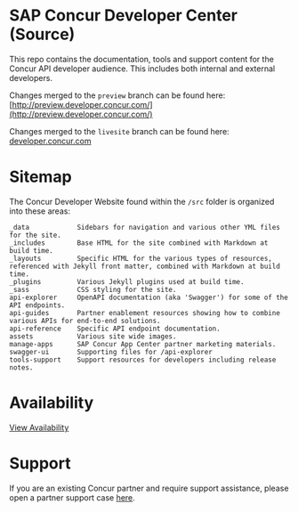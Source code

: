 
# SAP Concur Developer Center (Source)

This repo contains the documentation, tools and support content for the Concur API developer audience. This includes both internal and external developers.  

Changes merged to the `preview` branch can be found here: [http://preview.developer.concur.com/](http://preview.developer.concur.com/)

Changes merged to the `livesite` branch can be found here: [developer.concur.com](https://developer.concur.com/)

# Sitemap

The Concur Developer Website found within the `/src` folder is organized into these areas:

```
_data            Sidebars for navigation and various other YML files for the site.
_includes        Base HTML for the site combined with Markdown at build time.
_layouts         Specific HTML for the various types of resources, referenced with Jekyll front matter, combined with Markdown at build time.
_plugins         Various Jekyll plugins used at build time.
_sass            CSS styling for the site.
api-explorer     OpenAPI documentation (aka 'Swagger') for some of the API endpoints.
api-guides       Partner enablement resources showing how to combine various APIs for end-to-end solutions.
api-reference    Specific API endpoint documentation.
assets           Various site wide images.
manage-apps      SAP Concur App Center partner marketing materials.
swagger-ui       Supporting files for /api-explorer
tools-support    Support resources for developers including release notes.
```

# Availability

[View Availability](https://stats.uptimerobot.com/P7BJ7ToVO)

# Support

If you are an existing Concur partner and require support assistance, please open a partner support case [here](https://na4.salesforce.com/secur/login_portal.jsp?orgId=00D600000007Dq3&portalId=06060000000PrEi).

